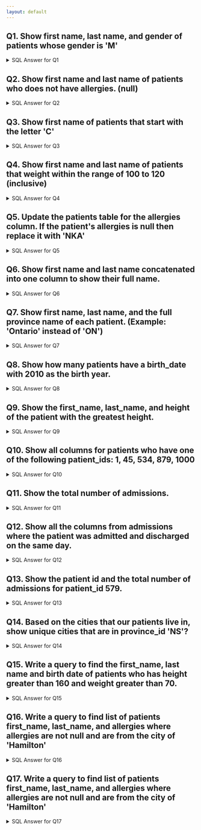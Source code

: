 ```yaml
---
layout: default
---
```


<style>
.github-corner {
    display: none;
}
</style>

## Q1. Show first name, last name, and gender of patients whose gender is 'M'

<details>
<summary> SQL Answer for Q1 </summary>

```sql
SELECT first_name, last_name, gender 
FROM patients 
where gender = 'M';
```

</details>

## Q2. Show first name and last name of patients who does not have allergies. (null)

<details>
<summary> SQL Answer for Q2 </summary>

```sql
SELECT first_name, last_name
FROM patients 
WHERE allergies IS NULL;
```

</details>

## Q3. Show first name of patients that start with the letter 'C'

<details>
<summary> SQL Answer for Q3 </summary>

```sql
SELECT first_name
FROM patients 
WHERE first_name LIKE 'C%';
```

</details>

## Q4. Show first name and last name of patients that weight within the range of 100 to 120 (inclusive)

<details>
<summary> SQL Answer for Q4 </summary>

```sql
SELECT first_name, last_name
FROM patients 
WHERE weight BETWEEN 100 AND 120;
```

</details>

## Q5. Update the patients table for the allergies column. If the patient's allergies is null then replace it with 'NKA'

<details>
<summary> SQL Answer for Q5 </summary>

```sql
UPDATE patients
SET allergies = 'NKA'
WHERE allergies IS NULL;
```

</details>

## Q6. Show first name and last name concatenated into one column to show their full name. 

<details>
<summary> SQL Answer for Q6 </summary>

```sql
SELECT CONCAT(first_name, " ", last_name) AS full_name
FROM patients;
```

</details>

## Q7. Show first name, last name, and the full province name of each patient. (Example: 'Ontario' instead of 'ON')

<details>
<summary> SQL Answer for Q7</summary>

```sql
SELECT first_name, last_name, province_name
FROM patients JOIN province_names
ON patients.province_id = province_names.province_id;
```

</details>

## Q8. Show how many patients have a birth_date with 2010 as the birth year.

<details>
<summary> SQL Answer for Q8</summary>

```sql
SELECT COUNT(*) 
FROM patients
WHERE YEAR(birth_date) = 2010;
```

</details>

## Q9. Show the first_name, last_name, and height of the patient with the greatest height.

<details>
<summary> SQL Answer for Q9</summary>

```sql
SELECT first_name, last_name, height 
FROM patients
WHERE height = (SELECT MAX(height) FROM patients);
```

</details>

## Q10. Show all columns for patients who have one of the following patient_ids: 1, 45, 534, 879, 1000

<details>
<summary> SQL Answer for Q10</summary>

```sql
SELECT * FROM patients
WHERE patient_id IN (1, 45, 534, 879, 1000);
```

</details>

## Q11. Show the total number of admissions.

<details>
<summary> SQL Answer for Q11</summary>

```sql
SELECT COUNT(*) FROM admissions;
```

</details>

## Q12. Show all the columns from admissions where the patient was admitted and discharged on the same day.

<details>
<summary> SQL Answer for Q12</summary>

```sql
SELECT * FROM admissions
WHERE admission_date = discharge_date;
```

</details>

## Q13. Show the patient id and the total number of admissions for patient_id 579.

<details>
<summary> SQL Answer for Q13</summary>

```sql
SELECT patient_id, COUNT(*)
FROM admissions
WHERE patient_id = 579;
```

</details>

## Q14. Based on the cities that our patients live in, show unique cities that are in province_id 'NS'?

<details>
<summary> SQL Answer for Q14</summary>

```sql
SELECT distinct(city)
FROM patients 
WHERE province_id = 'NS';
```

</details>

## Q15. Write a query to find the first_name, last name and birth date of patients who has height greater than 160 and weight greater than 70.

<details>
<summary> SQL Answer for Q15</summary>

```sql
SELECT first_name, last_name, birth_date
FROM patients 
WHERE height > 160 AND weight > 70;
```

</details>

## Q16. Write a query to find list of patients first_name, last_name, and allergies where allergies are not null and are from the city of 'Hamilton'

<details>
<summary> SQL Answer for Q16</summary>

```sql
SELECT first_name, last_name, allergies
FROM patients
WHERE allergies IS NOT NULL
AND city = 'Hamilton';
```

</details>

## Q17. Write a query to find list of patients first_name, last_name, and allergies where allergies are not null and are from the city of 'Hamilton'

<details>
<summary> SQL Answer for Q17</summary>

```sql
SELECT first_name, last_name, allergies
FROM patients
WHERE allergies IS NOT NULL
AND city = 'Hamilton';
```

</details>